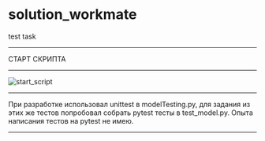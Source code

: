 # solution_workmate
test task
***
СТАРТ СКРИПТА
***
![start_script](https://github.com/user-attachments/assets/e57321d2-cd7b-434f-911c-c6a3a6f96072)
***
При разработке использовал unittest в modelTesting.py, для задания из этих же тестов попробовал собрать pytest тесты в test_model.py. Опыта написания тестов на pytest не имею.
***

